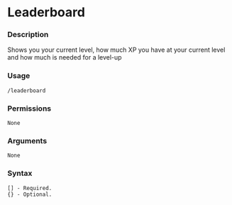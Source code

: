 # Leaderboard

### **Description**

Shows you your current level, how much XP you have at your current level and how much is needed for a level-up

### Usage

```
/leaderboard
```

### Permissions

```
None
```

### Arguments

```
None
```

### Syntax

```
[] - Required.
{} - Optional.
```
